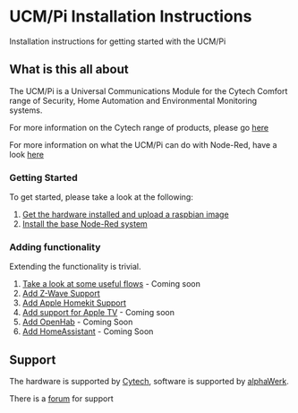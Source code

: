 # UCM/Pi Installation Instructions

Installation instructions for getting started with the UCM/Pi

## What is this all about

The UCM/Pi is a Universal Communications Module for the Cytech Comfort range of Security, Home Automation and Environmental Monitoring systems.

For more information on the Cytech range of products, please go [here](http://www.cytech.biz)

For more information on what the UCM/Pi can do with Node-Red, have a look [here](Inspiration.md) 

### Getting Started

To get started, please take a look at the following:

1.  [Get the hardware installed and upload a raspbian image](Hardware.md)
2.  [Install the base Node-Red system](Quick%20Start.md)

### Adding functionality

Extending the functionality is trivial.

1.  [Take a look at some useful flows](Flows.md) - Coming soon
2.  [Add Z-Wave Support](https://docs.google.com/document/d/1nw2b8QxN9YDA3P5gQ_1x75n3s7E8fAniV4mJ3EgiZQA/edit#heading=h.j7b63wj3ndpl)
3.  [Add Apple Homekit Support](Homekit.md)
4.  [Add support for Apple TV](AppleTV.md) - Coming soon
5.  [Add OpenHab](OpenHab) - Coming Soon
6.  [Add HomeAssistant](HomeAssistant.md) - Coming Soon

## Support

The hardware is supported by [Cytech](http://www.cytech.biz), software is supported by [alphaWerk](http://www.alphawerk.co.uk).

There is a [forum](http://www.comfortforum.com) for support
